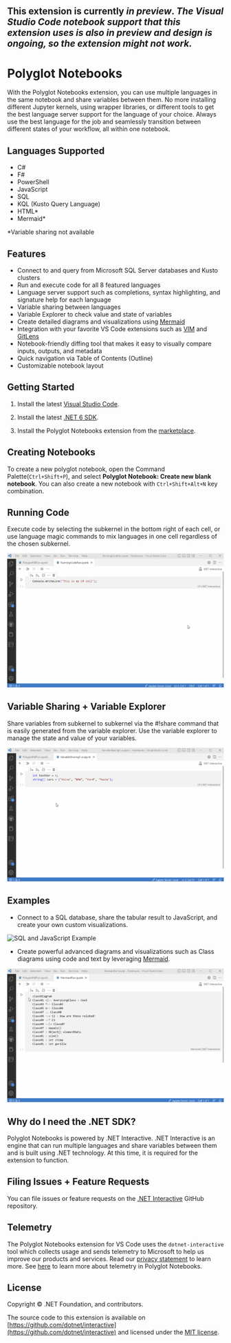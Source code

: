 This extension is currently **_in preview_**.
_The Visual Studio Code notebook support that this extension uses is also in preview and design is ongoing, so the extension might not work._
---

# Polyglot Notebooks

With the Polyglot Notebooks extension, you can use multiple languages in the same notebook and share variables between them. No more installing different Jupyter kernels, using wrapper libraries, or different tools to get the best language server support for the language of your choice. Always use the best language for the job and seamlessly transition between different states of your workflow, all within one notebook. 

## Languages Supported

- C#
- F# 
- PowerShell
- JavaScript
- SQL
- KQL (Kusto Query Language)
- HTML*
- Mermaid*

*Variable sharing not available

## Features

- Connect to and query from Microsoft SQL Server databases and Kusto clusters
- Run and execute code for all 8 featured languages
- Language server support such as completions, syntax highlighting, and signature help for each language
- Variable sharing between languages
- Variable Explorer to check value and state of variables 
- Create detailed diagrams and visualizations using [Mermaid](https://mermaid-js.github.io/mermaid/#/)
- Integration with your favorite VS Code extensions such as [VIM](https://marketplace.visualstudio.com/items?itemName=vscodevim.vim) and [GitLens](https://marketplace.visualstudio.com/items?itemName=eamodio.gitlens)
- Notebook-friendly diffing tool that makes it easy to visually compare inputs, outputs, and metadata
- Quick navigation via Table of Contents (Outline)
- Customizable notebook layout



## Getting Started

1.  Install the latest [Visual Studio Code](https://code.visualstudio.com/).

2.  Install the latest [.NET 6 SDK](https://dotnet.microsoft.com/download/dotnet/6.0). 

3.  Install the Polyglot Notebooks extension from the [marketplace](https://marketplace.visualstudio.com/items?itemName=ms-dotnettools.dotnet-interactive-vscode).

## Creating Notebooks

To create a new polyglot notebook, open the Command Palette(`Ctrl+Shift+P`), and select **Polyglot Notebook: Create new blank notebook**. You can also create a new notebook with `Ctrl+Shift+Alt+N` key combination.

## Running Code

Execute code by selecting the subkernel in the bottom right of each cell, or use language magic commands to mix languages in one cell regardless of the chosen subkernel. 

![Running Code](images/RunningCodeExample.gif)

## Variable Sharing + Variable Explorer 

Share variables from subkernel to subkernel via the #!share command that is easily generated from the variable explorer. Use the variable explorer to manage the state and value of your variables. 

![Variable Sharing via Variable Explorer](images/VariableSharingExample.gif)

## Examples 

 - Connect to a SQL database, share the tabular result to JavaScript, and create your own custom visualizations.

![SQL and JavaScript Example](images/SQLJavaScript.gif)

 - Create powerful advanced diagrams and visualizations such as Class diagrams using code and text by leveraging [Mermaid](https://mermaid-js.github.io/mermaid/#/).

![Mermaid Example](images/MermaidExample.gif)

## Why do I need the .NET SDK? 

Polyglot Notebooks is powered by .NET Interactive. .NET Interactive is an engine that can run multiple languages and share variables between them and is built using .NET technology. At this time, it is required for the extension to function. 

## Filing Issues + Feature Requests

You can file issues or feature requests on the [.NET Interactive](https://github.com/dotnet/interactive/issues) GitHub repository. 

## Telemetry

The Polyglot Notebooks extension for VS Code uses the `dotnet-interactive` tool which collects usage and sends telemetry to Microsoft to help us improve our products and services.  Read our [privacy statement](https://privacy.microsoft.com/privacystatement) to learn more.  See [here](https://github.com/dotnet/interactive/tree/main/docs#telemetry) to learn more about telemetry in Polyglot Notebooks. 

## License

Copyright © .NET Foundation, and contributors.

The source code to this extension is available on [https://github.com/dotnet/interactive](https://github.com/dotnet/interactive) and licensed under the [MIT license](https://github.com/dotnet/interactive/blob/main/License.txt).
